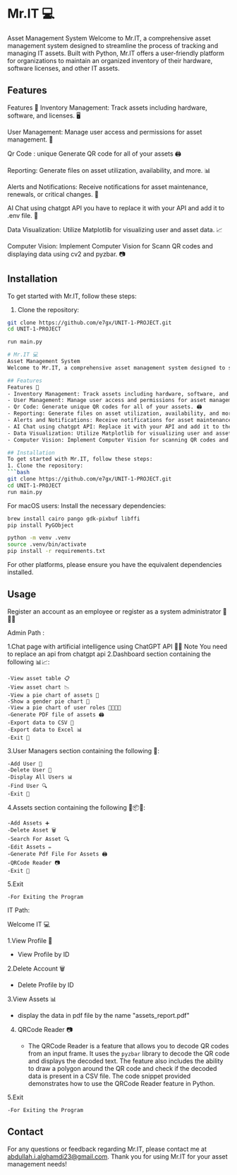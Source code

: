 # Mr.IT 💻
Asset Management System
Welcome to Mr.IT, a comprehensive asset management system designed to streamline the process of tracking and managing IT assets. Built with Python, Mr.IT offers a user-friendly platform for organizations to maintain an organized inventory of their hardware, software licenses, and other IT assets.

## Features

Features 🚀
Inventory Management: Track assets including hardware, software, and licenses. 🖥️

User Management: Manage user access and permissions for asset management. 👤

Qr Code : unique Generate QR code for all of your assets 🖨️

Reporting: Generate files on asset utilization, availability, and more. 📊

Alerts and Notifications: Receive notifications for asset maintenance, renewals, or critical changes. 🔔

AI Chat using chatgpt API you have to replace it with your API and add it to .env file. 🤖

Data Visualization: Utilize Matplotlib for visualizing user and asset data. 📈

Computer Vision: Implement Computer Vision for Scann QR codes and displaying data using cv2 and pyzbar. 📷



## Installation


To get started with Mr.IT, follow these steps:

1. Clone the repository:

```bash
git clone https://github.com/e7gx/UNIT-1-PROJECT.git
cd UNIT-1-PROJECT

run main.py

# Mr.IT 💻
Asset Management System
Welcome to Mr.IT, a comprehensive asset management system designed to streamline the process of tracking and managing IT assets. Built with Python, Mr.IT offers a user-friendly platform for organizations to maintain an organized inventory of their hardware, software licenses, and other IT assets.

## Features
Features 🚀
- Inventory Management: Track assets including hardware, software, and licenses. 🖥️
- User Management: Manage user access and permissions for asset management. 👤
- Qr Code: Generate unique QR codes for all of your assets. 🖨️
- Reporting: Generate files on asset utilization, availability, and more. 📊
- Alerts and Notifications: Receive notifications for asset maintenance, renewals, or critical changes. 🔔
- AI Chat using chatgpt API: Replace it with your API and add it to the .env file. 🤖
- Data Visualization: Utilize Matplotlib for visualizing user and asset data. 📈
- Computer Vision: Implement Computer Vision for scanning QR codes and displaying data using cv2 and pyzbar. 📷

## Installation
To get started with Mr.IT, follow these steps:
1. Clone the repository:
```bash
git clone https://github.com/e7gx/UNIT-1-PROJECT.git
cd UNIT-1-PROJECT
run main.py
```

For macOS users:
Install the necessary dependencies:
```bash
brew install cairo pango gdk-pixbuf libffi
pip install PyGObject

python -m venv .venv
source .venv/bin/activate  
pip install -r requirements.txt

```

For other platforms, please ensure you have the equivalent dependencies installed.

## Usage
Register an account as an employee or register as a system administrator 📝👨‍💼


Admin Path :

1.Chat page with artificial intelligence using ChatGPT API 🤖💬
    Note You need to replace an api from chatgpt api
2.Dashboard section containing the following 📊📈:

    -View asset table 📋
    -View asset chart 📉
    -View a pie chart of assets 🥧
    -Show a gender pie chart 🚻
    -View a pie chart of user roles 🧑‍💻👩‍💻
    -Generate PDF file of assets 🖨️
    -Export data to CSV 📄
    -Export data to Excel 📊
    -Exit 🚪

3.User Managers section containing the following 🎩:

    -Add User 📇
    -Delete User 👋
    -Display All Users 📊
    -Find User 🔍
    -Exit 🚪


4.Assets section containing the following 📝📦🔧:

    -Add Assets ➕
    -Delete Asset 🗑️
    -Search For Asset 🔍
    -Edit Assets ✏️
    -Generate Pdf File For Assets 🖨️
    -QRCode Reader 📷
    -Exit 🚪


5.Exit

    -For Exiting the Program




IT Path:

Welcome IT  💻

1.View Profile 👤

  - View Profile by ID 

2.Delete Account 🗑️

  - Delete Profile by ID 

3.View Assets 📊

  - display the data in pdf file by the name "assets_report.pdf"


4. QRCode Reader 📷

    - The QRCode Reader is a feature that allows you to decode QR codes from an input frame. It uses the `pyzbar` library to     decode the QR code and displays the decoded text. The feature also includes the ability to draw a polygon around the QR code and check if the decoded data is present in a CSV file. The code snippet provided demonstrates how to use the QRCode Reader feature in Python.

5.Exit

    -For Exiting the Program


## Contact
For any questions or feedback regarding Mr.IT, please contact me at abdullah.i.alghamdi23@gmail.com.
Thank you for using Mr.IT for your asset management needs!


